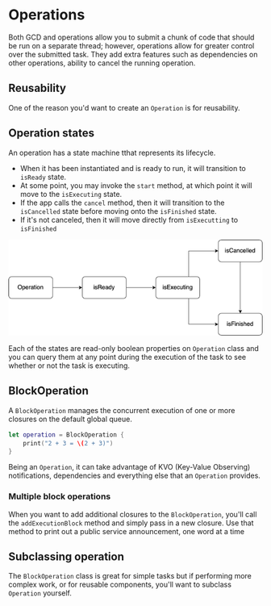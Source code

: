 #  Operations

Both GCD and operations allow you to submit a chunk of code that should be run on a separate thread; however, operations allow for greater control over the submitted task. They add extra features such as dependencies on other operations, ability to cancel the running operation.

## Reusability
One of the reason you'd want to create an `Operation` is for reusability.

## Operation states
An operation has a state machine tthat represents its lifecycle.
- When it has been instantiated and is ready to run, it will transition to `isReady` state.
- At some point, you may invoke the `start` method, at which point it will move to the `isExecuting` state.
- If the app calls the `cancel` method, then it will transition to the `isCancelled` state before moving onto the `isFinished` state.
- If it's not canceled, then it will move directly from `isExecutting` to `isFinished`

![Operation States](/images/OperationStates.png)

Each of the states are read-only boolean properties on `Operation` class and you can query them at any point during the execution of the task to see whether or not the task is executing.

## BlockOperation
A `BlockOperation` manages the concurrent execution of one or more closures on the default global queue.

```swift
let operation = BlockOperation {
    print("2 + 3 = \(2 + 3)")
}
```
Being an `Operation`, it can take advantage of KVO (Key-Value Observing) notifications, dependencies and everything else that an `Operation` provides.

### Multiple block operations
When you want to add additional closures to the `BlockOperation`, you'll call the `addExecutionBlock` method and simply pass in a new closure. Use that method to print out a public service announcement, one word at a time

## Subclassing operation
The `BlockOperation` class is great for simple tasks but if performing more complex work, or for reusable components, you'll want to subclass `Operation` yourself.
